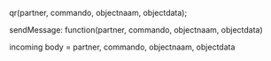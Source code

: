
qr(partner, commando, objectnaam, objectdata);

sendMessage: function(partner, commando, objectnaam, objectdata)

incoming body = partner, commando, objectnaam, objectdata

